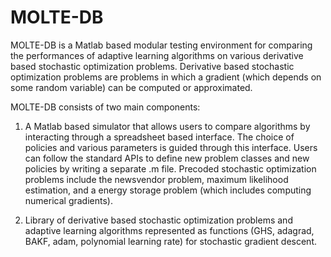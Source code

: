 # MOLTE-DB
MOLTE-DB is a Matlab based modular testing environment for comparing the performances of adaptive learning algorithms on various derivative based stochastic optimization problems. Derivative based stochastic optimization problems are problems in which a gradient (which depends on some random variable) can be computed or approximated. 

MOLTE-DB consists of two main components: 

1. A Matlab based simulator that allows users to compare algorithms by interacting through a spreadsheet based interface. The choice of policies and various parameters is guided through this interface. Users can follow the standard APIs to define new problem classes and new policies by writing a separate .m file. Precoded stochastic optimization problems include the newsvendor problem, maximum likelihood estimation, and a energy storage problem (which includes computing numerical gradients). 

2. Library of derivative based stochastic optimization problems and adaptive learning algorithms represented as functions (GHS, adagrad, BAKF, adam, polynomial learning rate) for stochastic gradient descent. 
